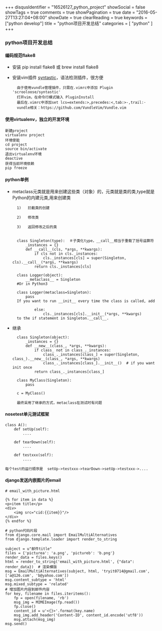 +++
disqusIdentifier = "16526127_python_project"
showSocial = false
showTags = true
comments = true
showPagination = true
date = "2016-05-27T13:27:04+08:00"
showDate = true
clearReading = true
keywords = ["python develop"]
title = "python项目开发总结"
categories = [ "python" ]
+++
### python项目开发总结

#### 编码规范flake8


- 安装 pip install flake8 或 brew install flake8
- 安装vim插件 [syntastic](https://github.com/scrooloose/syntastic)，语法检测插件，很方便

		由于使用vundle管理插件，只需在.vimrc中添加 Plugin 'scrooloose/syntastic' 
		打开vim，在命令行模式输入 PluginInstall
		最后在.vimrc中添加set lcs=extends:>,precedes:<,tab:>-,trail:·
		vundle相关：https://github.com/VundleVim/Vundle.vim
		
#### 使用virtualenv，独立的开发环境

	新建project 
	virtualenv project
	环境使能
	cd project
	source bin/activate
	退出virtualenv环境
	deactive
	获得当前环境依赖
	pip freeze
	

#### python单例

- metaclass元类就是用来创建这些类（对象）的，元类就是类的类,type就是Python的内建元类,用来创建类

		1)   拦截类的创建

		2)   修改类

		3)   返回修改之后的类


		class Singleton(type):  ＃子类化type，__call__相当于重载了括号运算符
    		_instances = {}
    		def __call__(cls, *args, **kwargs):
        		if cls not in cls._instances:
            		cls._instances[cls] = super(Singleton, cls).__call__(*args, **kwargs)
        		return cls._instances[cls]

		class Logger(object):
    		__metaclass__ = Singleton
		#Or in Python3

		class Logger(metaclass=Singleton):
    		pass
		If you want to run __init__ every time the class is called, add

        		else:
            		cls._instances[cls].__init__(*args, **kwargs)
		to the if statement in Singleton.__call__.

- 继承

		class Singleton(object):
  			_instances = {}
  			def __new__(class_, *args, **kwargs):
    			if class_ not in class_._instances:
        			class_._instances[class_] = super(Singleton, class_).__new__(class_, *args, **kwargs)
        			class_._instances[class_].__init__()  # if you want init once
    			return class_._instances[class_]

		class MyClass(Singleton):
  			pass

		c = MyClass()
		
		最终采用了继承的方式，metaclass在测试时有问题


#### nosetest单元测试框架

	class A():
		def setUp(self):
			....
		
		def tearDown(self):
			....
			
		def testxxx(self):
			....
			
	每个test的运行顺序是  setUp->testxxx->tearDown->setUp->testxxx->....
		
#### django发送内嵌图片的email

    # email_with_picture.html
    
    {% for item in data %}
    <p>item title</p>
    <div>
        <img src="cid:{{item}}"/>
    </div>
    {% endfor %}

    # python代码片段
    from django.core.mail import EmailMultiAlternatives
    from django.template.loader import render_to_string

    subject = u"邮件title"
    files = {'picturea': 'a.png', 'pictureb': 'b.png'}
    render_data = files.keys()
    html = render_to_string('email_with_picture.html', {"data": render_data})  # 渲染模版
    msg = EmailMultiAlternatives(subject, html, 'tryit0714@gmail.com', ['a@126.com', 'b@yahoo.com'])
    msg.content_subtype = 'html'
    msg.mixed_subtype = 'related'
    # 增加图片内容到邮件内容
    for key, filename in files.iteritems():
        fp = open(filename, 'rb')
        msg_img = MIMEImage(fp.read())
        fp.close()
        content_id = u'<{}>'.format(key.name)
        msg_img.add_header('Content-ID', content_id.encode('utf8'))
        msg.attach(msg_img)
    msg.send()
